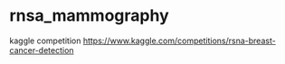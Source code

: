 # rnsa_mammography
kaggle competition https://www.kaggle.com/competitions/rsna-breast-cancer-detection
